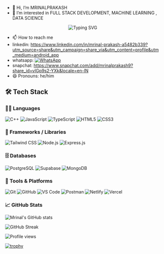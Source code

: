 - 👋 Hi, I’m MRINALPRAKASH
- 👀 I’m interested in FULL STACK DEVELOPMENT, MACHINE LEARNING , DATA SCIENCE 

<p align="center">
  <img src="https://readme-typing-svg.demolab.com?font=Fira+Code&size=26&pause=1000&color=1E90FF&center=true&vCenter=true&width=1000&lines=HI+%F0%9F%91%8B%2C+I+AM+MRINAL+PRAKASH;FULL+STACK+DEVELOPER;MACHINE+LEARNING+%26+JAVA+ENTHUSIAST" alt="Typing SVG" />
</p>






- 📫 How to reach me
-  linkedin: https://www.linkedin.com/in/mrinal-prakash-a5482b339?utm_source=share&utm_campaign=share_via&utm_content=profile&utm_medium=android_app
-  whatsapp:  [![WhatsApp](https://img.shields.io/badge/WhatsApp-Message-green?logo=whatsapp)](https://wa.me/918920380253)
-  snapchat:  https://www.snapchat.com/add/mrinalprakash9?share_id=vIGp9s2-YXk&locale=en-IN
- 😄 Pronouns: he/him

## 🛠️ Tech Stack

### 👨‍💻 Languages
![C++](https://img.shields.io/badge/C++-00599C?style=for-the-badge&logo=c%2b%2b&logoColor=white)
![JavaScript](https://img.shields.io/badge/JavaScript-F7DF1E?style=for-the-badge&logo=javascript&logoColor=black)
![TypeScript](https://img.shields.io/badge/TypeScript-3178C6?style=for-the-badge&logo=typescript&logoColor=white)
![HTML5](https://img.shields.io/badge/HTML5-E34F26?style=for-the-badge&logo=html5&logoColor=white)
![CSS3](https://img.shields.io/badge/CSS3-1572B6?style=for-the-badge&logo=css3&logoColor=white)

### 🧰 Frameworks / Libraries
![Tailwind CSS](https://img.shields.io/badge/Tailwind_CSS-38B2AC?style=for-the-badge&logo=tailwind-css&logoColor=white)
![Node.js](https://img.shields.io/badge/Node.js-339933?style=for-the-badge&logo=nodedotjs&logoColor=white)
![Express.js](https://img.shields.io/badge/Express.js-000000?style=for-the-badge&logo=express&logoColor=white)

### 🗄️ Databases
![PostgreSQL](https://img.shields.io/badge/PostgreSQL-4169E1?style=for-the-badge&logo=postgresql&logoColor=white)
![Supabase](https://img.shields.io/badge/Supabase-3ECF8E?style=for-the-badge&logo=supabase&logoColor=white)
![MongoDB](https://img.shields.io/badge/MongoDB-4EA94B?style=for-the-badge&logo=mongodb&logoColor=white)

### 🧪 Tools & Platforms
![Git](https://img.shields.io/badge/Git-F05032?style=for-the-badge&logo=git&logoColor=white)
![GitHub](https://img.shields.io/badge/GitHub-181717?style=for-the-badge&logo=github&logoColor=white)
![VS Code](https://img.shields.io/badge/VS_Code-007ACC?style=for-the-badge&logo=visual-studio-code&logoColor=white)
![Postman](https://img.shields.io/badge/Postman-FF6C37?style=for-the-badge&logo=postman&logoColor=white)
![Netlify](https://img.shields.io/badge/Netlify-00C7B7?style=for-the-badge&logo=netlify&logoColor=white)
![Vercel](https://img.shields.io/badge/Vercel-000000?style=for-the-badge&logo=vercel&logoColor=white)


### 📈 GitHub Stats

![Mrinal's GitHub stats](https://github-readme-stats.vercel.app/api?username=MRINALPRAKASHFSD&show_icons=true&theme=radical)

![GitHub Streak](https://github-readme-streak-stats.herokuapp.com/?user=MRINALPRAKASHFSD&theme=radical)

![Profile views](https://komarev.com/ghpvc/?username=MRINALPRAKASHFSD&label=Profile%20views&color=0e75b6&style=flat)



[![trophy](https://github-profile-trophy.vercel.app/?username=MRINALPRAKASHFSD&theme=dracula)](https://github.com/ryo-ma/github-profile-trophy)



  

<!---
MRINALPRAKASHFSD/MRINALPRAKASHFSD is a ✨ special ✨ repository because its `README.md` (this file) appears on your GitHub profile.
You can click the Preview link to take a look at your changes.
--->
